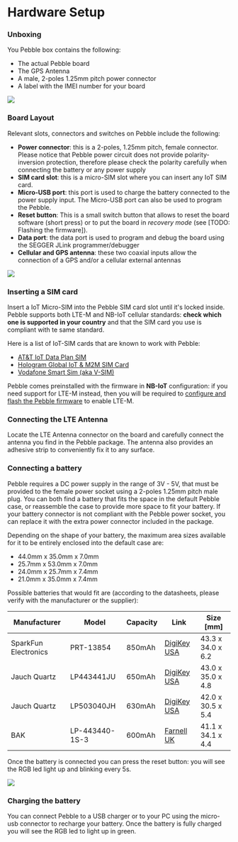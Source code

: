 # Hardware Setup

### Unboxing <a href="#unboxing" id="unboxing"></a>

You Pebble box contains the following:

* The actual Pebble board
* The GPS Antenna
* A male, 2-poles 1.25mm pitch power connector
* A label with the IMEI number for your board

![](<../../../../.gitbook/assets/image (25).png>)

### Board Layout <a href="#board-layout" id="board-layout"></a>

Relevant slots, connectors and switches on Pebble include the following:

* **Power connector**: this is a 2-poles, 1.25mm pitch, female connector. Please notice that Pebble power circuit does not provide polarity-inversion protection, therefore please check the polarity carefully when connecting the battery or any power supply
* **SIM card slot**: this is a micro-SIM slot where you can insert any IoT SIM card.
* **Micro-USB port**: this port is used to charge the battery connected to the power supply input. The Micro-USB port can also be used to program the Pebble.
* **Reset button**: This is a small switch button that allows to reset the board software (short press) or to put the board in _recovery mode_ (see \[TODO: Flashing the firmware]).
* **Data port**: the data port is used to program and debug the board using the SEGGER JLink programmer/debugger
* **Cellular and GPS antenna**: these two coaxial inputs allow the connection of a GPS and/or a cellular external antennas

![](<../../../../.gitbook/assets/image (28).png>)

### Inserting a SIM card <a href="#inserting-a-sim-card" id="inserting-a-sim-card"></a>

Insert a IoT Micro-SIM into the Pebble SIM card slot until it's locked inside. Pebble supports both LTE-M and NB-IoT cellular standards: **check which one is supported in your country** and that the SIM card you use is compliant with te same standard.

Here is a list of IoT-SIM cards that are known to work with Pebble:

* [AT\&T IoT Data Plan SIM](https://marketplace.att.com/products/att-iot-dataplans-lte-internationalloc)
* [Hologram Global IoT & M2M SIM Card](https://www.hologram.io/products/iot-sim-card)
* [Vodafone Smart Sim (aka V-SIM)](https://eshop.v.vodafone.com/uk/v-sim)

Pebble comes preinstalled with the firmware in **NB-IoT** configuration: if you need support for LTE-M instead, then you will be required to [configure and flash the Pebble firmware](develop-and-build-the-firmware/configure-the-firmware.md) to enable LTE-M.

### Connecting the LTE Antenna <a href="#connecting-the-lte-antenna" id="connecting-the-lte-antenna"></a>

Locate the LTE Antenna connector on the board and carefully connect the antenna you find in the Pebble package. The antenna also provides an adhesive strip to conveniently fix it to any surface.

### Connecting a battery <a href="#connecting-a-battery" id="connecting-a-battery"></a>

Pebble requires a DC power supply in the range of 3V - 5V, that must be provided to the female power socket using a 2-poles 1.25mm pitch male plug. You can both find a battery that fits the space in the default Pebble case, or reassemble the case to provide more space to fit your battery. If your battery connector is not compliant with the Pebble power socket, you can replace it with the extra power connector included in the package.

Depending on the shape of your battery, the maximum area sizes available for it to be entirely enclosed into the default case are:

* 44.0mm x 35.0mm x 7.0mm
* 25.7mm x 53.0mm x 7.0mm
* 24.0mm x 25.7mm x 7.4mm
* 21.0mm x 35.0mm x 7.4mm

Possible batteries that would fit are (according to the datasheets, please verify with the manufacturer or the supplier):

| Manufacturer         | Model          | Capacity | Link                                                                                                                 | Size \[mm]        |
| -------------------- | -------------- | -------- | -------------------------------------------------------------------------------------------------------------------- | ----------------- |
| SparkFun Electronics | PRT-13854      | 850mAh   | [DigiKey USA](https://www.digikey.com/en/products/detail/sparkfun-electronics/PRT-13854/6605201)                     | 43.3 x 34.0 x 6.2 |
| Jauch Quartz         | LP443441JU     | 650mAh   | [DigiKey USA](https://www.digikey.com/en/products/detail/jauch-quartz/LP443441JU-PCM-WIRES-50MM/9560984)             | 43.0 x 35.0 x 4.8 |
| Jauch Quartz         | LP503040JH     | 630mAh   | [DigiKey USA](https://www.digikey.com/en/products/detail/jauch-quartz/LP503040JH-PCM-WIRES-50MM/9560983)             | 42.0 x 30.5 x 5.4 |
| BAK                  | LP-443440-1S-3 | 600mAh   | [Farnell UK](https://uk.farnell.com/bak/lp-443440-1s-3/battery-lithium-pol-3-7v-0-6ah/dp/2077883?ost=lp-443440-1s-3) | 41.1 x 34.1 x 4.4 |

Once the battery is connected you can press the reset button: you will see the RGB led light up and blinking every 5s.

![](<../../../../.gitbook/assets/image (30).png>)

### Charging the battery <a href="#charging-the-battery" id="charging-the-battery"></a>

You can connect Pebble to a USB charger or to your PC using the micro-usb connector to recharge your battery. Once the battery is fully charged you will see the RGB led to light up in green.
